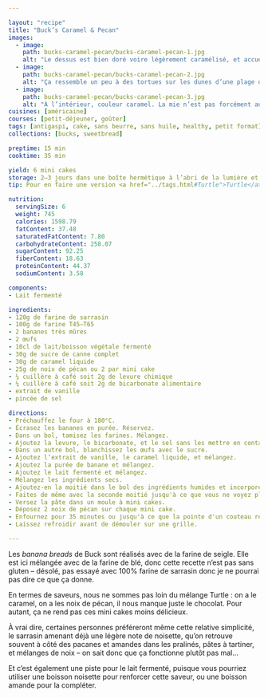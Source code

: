 ```yaml
---

layout: "recipe"
title: "Buck’s Caramel & Pecan"
images:
  - image:
    path: bucks-caramel-pecan/bucks-caramel-pecan-1.jpg
    alt: "Le dessus est bien doré voire légèrement caramélisé, et accueille deux belles noix de pécan."
  - image:
    path: bucks-caramel-pecan/bucks-caramel-pecan-2.jpg
    alt: "Ça ressemble un peu à des tortues sur les dunes d’une plage devant un coucher de soleil."
  - image:
    path: bucks-caramel-pecan/bucks-caramel-pecan-3.jpg
    alt: "À l’intérieur, couleur caramel. La mie n’est pas forcément aussi dense que ce qu’on pourrait imaginer, bien aidée par la réaction entre lait fermenté et bicarbonate."
cuisines: [américaine]
courses: [petit-déjeuner, goûter]
tags: [antigaspi, cake, sans beurre, sans huile, healthy, petit format]
collections: [bucks, sweetbread]

preptime: 15 min
cooktime: 35 min

yield: 6 mini cakes
storage: 2–3 jours dans une boîte hermétique à l’abri de la lumière et de la chaleur. 5 jours au frigo. 2 mois au congélateur.
tip: Pour en faire une version <a href="../tags.html#Turtle">Turtle</a>, ajoutez 15g de cacao ou 50g de pépites de chocolat.

nutrition:
  servingSize: 6
  weight: 745
  calories: 1598.79
  fatContent: 37.48
  saturatedFatContent: 7.80
  carbohydrateContent: 258.07
  sugarContent: 92.25
  fiberContent: 18.63
  proteinContent: 44.37
  sodiumContent: 3.58

components:
- Lait fermenté

ingredients:
- 120g de farine de sarrasin
- 100g de farine T45–T65
- 2 bananes très mûres
- 2 œufs
- 10cl de lait/boisson végétale fermenté
- 30g de sucre de canne complet
- 30g de caramel liquide
- 25g de noix de pécan ou 2 par mini cake
- ¼ cuillère à café soit 2g de levure chimique
- ¼ cuillère à café soit 2g de bicarbonate alimentaire
- extrait de vanille
- pincée de sel

directions:
- Préchauffez le four à 180°C.
- Écrasez les bananes en purée. Réservez.
- Dans un bol, tamisez les farines. Mélangez. 
- Ajoutez la levure, le bicarbonate, et le sel sans les mettre en contact.
- Dans un autre bol, blanchissez les œufs avec le sucre. 
- Ajoutez l’extrait de vanille, le caramel liquide, et mélangez. 
- Ajoutez la purée de banane et mélangez. 
- Ajoutez le lait fermenté et mélangez. 
- Mélangez les ingrédients secs. 
- Ajoutez-en la moitié dans le bol des ingrédients humides et incorporez délicatement à la maryse. 
- Faites de même avec la seconde moitié jusqu'à ce que vous ne voyez plus de grumeaux.
- Versez la pâte dans un moule à mini cakes.
- Déposez 2 noix de pécan sur chaque mini cake.
- Enfournez pour 35 minutes ou jusqu'à ce que la pointe d'un couteau ressorte sèche. 
- Laissez refroidir avant de démouler sur une grille. 

---
```


Les <i lang="en">banana breads</i> de Buck sont réalisés avec de la farine de seigle. Elle est ici mélangée avec de la farine de blé, donc cette recette n’est pas sans gluten – désolé, pas essayé avec 100% farine de sarrasin donc je ne pourrai pas dire ce que ça donne.

En termes de saveurs, nous ne sommes pas loin du mélange Turtle&nbsp;: on a le caramel, on a les noix de pécan, il nous manque juste le chocolat. Pour autant, ça ne rend pas ces mini cakes moins délicieux. 

À vrai dire, certaines personnes préféreront même cette relative simplicité, le sarrasin amenant déjà une légère note de noisette, qu’on retrouve souvent à côté des pacanes et amandes dans les pralinés, pâtes à tartiner, et mélanges de noix – on sait donc que ça fonctionne plutôt pas mal…

Et c’est également une piste pour le lait fermenté, puisque vous pourriez utiliser une boisson noisette pour renforcer cette saveur, ou une boisson amande pour la compléter.